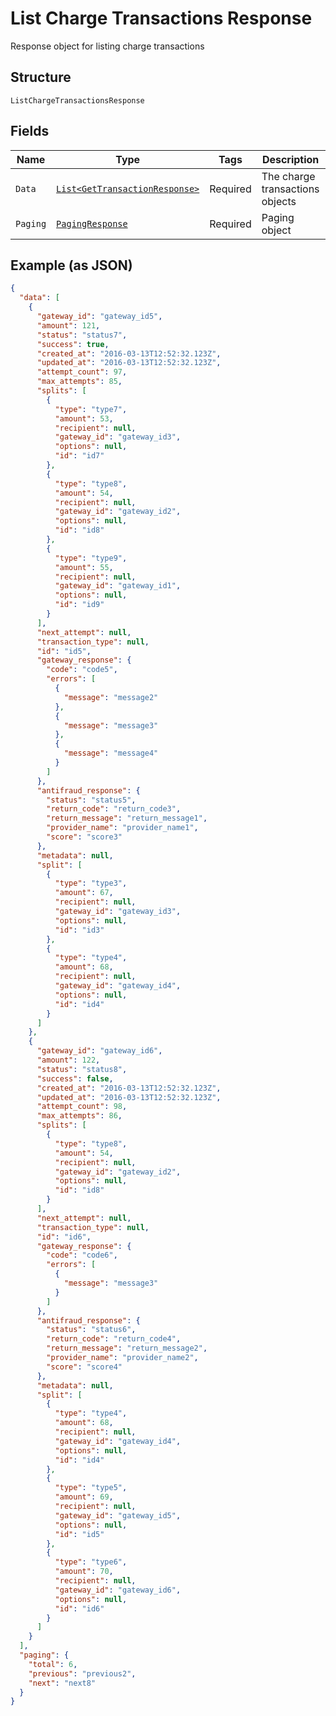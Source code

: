 
# List Charge Transactions Response

Response object for listing charge transactions

## Structure

`ListChargeTransactionsResponse`

## Fields

| Name | Type | Tags | Description | Getter | Setter |
|  --- | --- | --- | --- | --- | --- |
| `Data` | [`List<GetTransactionResponse>`](/doc/models/get-transaction-response.md) | Required | The charge transactions objects | List<GetTransactionResponse> getData() | setData(List<GetTransactionResponse> data) |
| `Paging` | [`PagingResponse`](/doc/models/paging-response.md) | Required | Paging object | PagingResponse getPaging() | setPaging(PagingResponse paging) |

## Example (as JSON)

```json
{
  "data": [
    {
      "gateway_id": "gateway_id5",
      "amount": 121,
      "status": "status7",
      "success": true,
      "created_at": "2016-03-13T12:52:32.123Z",
      "updated_at": "2016-03-13T12:52:32.123Z",
      "attempt_count": 97,
      "max_attempts": 85,
      "splits": [
        {
          "type": "type7",
          "amount": 53,
          "recipient": null,
          "gateway_id": "gateway_id3",
          "options": null,
          "id": "id7"
        },
        {
          "type": "type8",
          "amount": 54,
          "recipient": null,
          "gateway_id": "gateway_id2",
          "options": null,
          "id": "id8"
        },
        {
          "type": "type9",
          "amount": 55,
          "recipient": null,
          "gateway_id": "gateway_id1",
          "options": null,
          "id": "id9"
        }
      ],
      "next_attempt": null,
      "transaction_type": null,
      "id": "id5",
      "gateway_response": {
        "code": "code5",
        "errors": [
          {
            "message": "message2"
          },
          {
            "message": "message3"
          },
          {
            "message": "message4"
          }
        ]
      },
      "antifraud_response": {
        "status": "status5",
        "return_code": "return_code3",
        "return_message": "return_message1",
        "provider_name": "provider_name1",
        "score": "score3"
      },
      "metadata": null,
      "split": [
        {
          "type": "type3",
          "amount": 67,
          "recipient": null,
          "gateway_id": "gateway_id3",
          "options": null,
          "id": "id3"
        },
        {
          "type": "type4",
          "amount": 68,
          "recipient": null,
          "gateway_id": "gateway_id4",
          "options": null,
          "id": "id4"
        }
      ]
    },
    {
      "gateway_id": "gateway_id6",
      "amount": 122,
      "status": "status8",
      "success": false,
      "created_at": "2016-03-13T12:52:32.123Z",
      "updated_at": "2016-03-13T12:52:32.123Z",
      "attempt_count": 98,
      "max_attempts": 86,
      "splits": [
        {
          "type": "type8",
          "amount": 54,
          "recipient": null,
          "gateway_id": "gateway_id2",
          "options": null,
          "id": "id8"
        }
      ],
      "next_attempt": null,
      "transaction_type": null,
      "id": "id6",
      "gateway_response": {
        "code": "code6",
        "errors": [
          {
            "message": "message3"
          }
        ]
      },
      "antifraud_response": {
        "status": "status6",
        "return_code": "return_code4",
        "return_message": "return_message2",
        "provider_name": "provider_name2",
        "score": "score4"
      },
      "metadata": null,
      "split": [
        {
          "type": "type4",
          "amount": 68,
          "recipient": null,
          "gateway_id": "gateway_id4",
          "options": null,
          "id": "id4"
        },
        {
          "type": "type5",
          "amount": 69,
          "recipient": null,
          "gateway_id": "gateway_id5",
          "options": null,
          "id": "id5"
        },
        {
          "type": "type6",
          "amount": 70,
          "recipient": null,
          "gateway_id": "gateway_id6",
          "options": null,
          "id": "id6"
        }
      ]
    }
  ],
  "paging": {
    "total": 6,
    "previous": "previous2",
    "next": "next8"
  }
}
```

